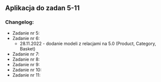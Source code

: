 ## Aplikacja do zadan 5-11

### **Changelog:**  
* Zadanie nr 5:  
* Zadanie nr 6:  
  - 28.11.2022 - dodanie modeli z relacjami na 5.0 (Product, Category, Basket)  
* Zadanie nr 7:  
* Zadanie nr 8:  
* Zadanie nr 9:  
* Zadanie nr 10:  
* Zadanie nr 11:  

